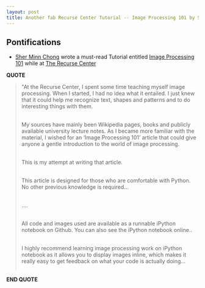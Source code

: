 ```yaml
---
layout: post
title: Another fab Recurse Center Tutorial -- Image Processing 101 by Sher Minn Chong
---
```


## Pontifications
*  [Sher Minn Chong](http://piratefsh.github.io/) wrote a must-read Tutorial entitled [Image Processing 101](https://codewords.recurse.com/issues/six/image-processing-101) while at [The Recurse Center](https://www.recurse.com/)

**QUOTE**

<blockquote>

"At the Recurse Center, I spent some time teaching myself image processing. When I started, I had no idea what it entailed. I just knew that it could help me recognize text, shapes and patterns and to do interesting things with them.<br /><br />

My sources have mainly been Wikipedia pages, books and publicly available university lecture notes. As I became more familiar with the material, I wished for an ‘Image Processing 101’ article that could give anyone a gentle introduction to the world of image processing.<br /><br />

This is my attempt at writing that article.<br /><br />

This article is designed for those who are comfortable with Python. No other previous knowledge is required...<br /><br />

....<br /><br />

All code and images used are available as a runnable iPython notebook on Github. You can also see the iPython notebook online..<br /><br />

I highly recommend learning image processing work on iPython notebook as it allows you to display images inline, which makes it really easy to get feedback on what your code is actually doing...<br /><br />

</blockquote>

**END QUOTE**